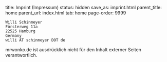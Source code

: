 ﻿title: Imprint (Impressum)
status: hidden
save_as: imprint.html
parent_title: home
parent_url: index.html
tab: home
page-order: 9999

```
Willi Schinmeyer
Försterweg 11a
22525 Hamburg
Germany
willi ÄT schinmeyer DOT de
```

mrwonko.de ist ausdrücklich nicht für den Inhalt externer Seiten verantwortlich. 